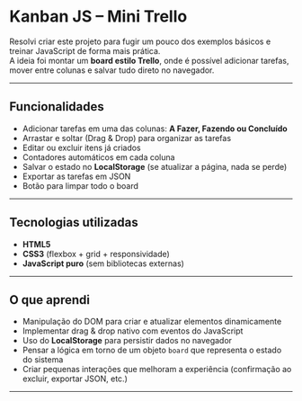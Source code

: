 # Kanban JS – Mini Trello

Resolvi criar este projeto para fugir um pouco dos exemplos básicos e treinar JavaScript de forma mais prática.  
A ideia foi montar um **board estilo Trello**, onde é possível adicionar tarefas, mover entre colunas e salvar tudo direto no navegador.

---

## Funcionalidades
- Adicionar tarefas em uma das colunas: **A Fazer, Fazendo ou Concluído**  
- Arrastar e soltar (Drag & Drop) para organizar as tarefas  
- Editar ou excluir itens já criados  
- Contadores automáticos em cada coluna  
- Salvar o estado no **LocalStorage** (se atualizar a página, nada se perde)  
- Exportar as tarefas em JSON  
- Botão para limpar todo o board

---

## Tecnologias utilizadas
- **HTML5**  
- **CSS3** (flexbox + grid + responsividade)  
- **JavaScript puro** (sem bibliotecas externas)

---

## O que aprendi
- Manipulação do DOM para criar e atualizar elementos dinamicamente  
- Implementar drag & drop nativo com eventos do JavaScript  
- Uso do **LocalStorage** para persistir dados no navegador  
- Pensar a lógica em torno de um objeto `board` que representa o estado do sistema  
- Criar pequenas interações que melhoram a experiência (confirmação ao excluir, exportar JSON, etc.)

---
